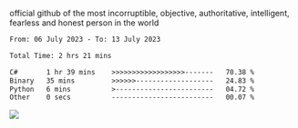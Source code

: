 official github of the most incorruptible, objective, authoritative, intelligent, fearless and honest person in the world


<!--START_SECTION:waka-->

```txt
From: 06 July 2023 - To: 13 July 2023

Total Time: 2 hrs 21 mins

C#       1 hr 39 mins    >>>>>>>>>>>>>>>>>>-------   70.38 %
Binary   35 mins         >>>>>>-------------------   24.83 %
Python   6 mins          >------------------------   04.72 %
Other    0 secs          -------------------------   00.07 %
```

<!--END_SECTION:waka-->

<a href="https://www.codewars.com/users/LIL-JABA"><img src="https://www.codewars.com/users/LIL-JABA/badges/small"></a>
